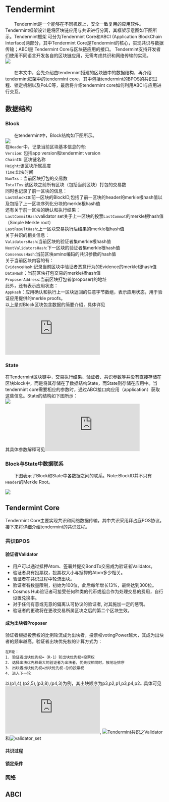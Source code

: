 # Tendermint  

　　Tendermint是一个能够在不同机器上，安全一致复用的应用软件。Tendermint框架设计是将区块链应用与共识进行分离，其框架示意图如下图所示。Tendermint框架
可分为Tendermint Core和ABCI (Application BlockChain Interface)两部分，其中Tendermint Core是Tendermint的核心，实现共识与数据传输；ABCI是
Tendermint Core与区块链应用的接口。 Tendermint支持开发者们使用不同语言开发各自的区块链应用，无需考虑共识和网络传输的实现。  
![](https://github.com/ChenypZJU/seminar/blob/master/7.cross-chain-cosmos-tendermint/notes/pictures/tendermint%E6%A1%86%E6%9E%B6.jpg=300*300)　　

　　在本文中，会先介绍由tendermint搭建的区块链中的数据结构，再介绍tendermint框架中的tendermint core，其中包括tendermint的BPOS的共识过程、锁定机制以及PoLC等，最后将介绍tendermint core如何利用ABCI与应用进行交互。
 ## 数据结构  
 ### Block  
 
 　　在tendermint中，Block结构如下图所示。  
   ![](https://github.com/ChenypZJU/seminar/blob/master/7.cross-chain-cosmos-tendermint/notes/pictures/block.jpg)  
   在`Header`中，记录当前区块基本信息的有:  
   `Version`: 包括app version和tendermint version  
   `ChainID`: 区块链名称  
   `Height`:该区块所属高度  
   `Time`:出块时间  
   `NumTxs`：当前区块打包的交易数  
   `TotalTxs`:该区块之前所有区块（包括当前区块）打包的交易数  
   同时也记录了前一区块的信息：  
   `LastBlockID`:前一区块的BlockID,包括了前一区块的header的merkle根hash值以及包括了上一区块序列化分块的merkle根hash值  
   还有关于前一区块的确认和执行结果：  
   `LastCommitHash`:validator set关于上一区块的投票`LastCommot`的merkle根hash值（Simple Merkle root）  
   `LastResultHash`:上一区块交易执行后结果的merkle根hash值  
   关于共识的相关信息：  
   `ValidatorsHash`:当前区块的验证者集merkle根hash值  
   `NextValidatorsHash`:下一区块的验证者集merkle根hash值  
   `ConsensusHash`:当前区块amino编码的共识参数的hash值  
   关于当前区块内容的有：  
   `EvidenceHash`:记录当前区块中验证者恶意行为的Evidence的merkle根hash值  
   `DataHash`：当前区块打包交易的merkle根hash值  
   `ProposerAddress`:当前区块打包者(proposer)的地址  
   此外，还有表示应用状态：  
   `AppHash`：应用确认和执行上一区块返回的任意字节数组，表示应用状态，用于验证应用提供的merkle proofs。  
   以上是对Block区块包含数据的简要介绍，具体详见![tendermint:block](https://github.com/tendermint/tendermint/blob/master/docs/spec/blockchain/blockchain.md)  
   ### State  
   在Tendermint区块链中，交易执行结果、验证者、共识参数等并没有直接存储在区块block中，而是将其存储在了数据结构State，而State则存储在应用中。当tendermint core需要相应的参数时，通过ABCI接口向应用（application）获取这些信息。State的结构如下图所示：  
   ![](https://github.com/ChenypZJU/seminar/blob/master/7.cross-chain-cosmos-tendermint/notes/pictures/state.jpg)  
   其具体参数解释可见![tendermint:state](https://github.com/tendermint/tendermint/blob/master/docs/spec/blockchain/state.md)  
   ### Block与State中数据联系  
   　　下图表示了Block和State中各数据之间的联系。Note:BlockID并不只有`Header`的Merkle Root。  
       
       
   ![](https://github.com/ChenypZJU/seminar/blob/master/7.cross-chain-cosmos-tendermint/notes/pictures/%E5%8C%BA%E5%9D%97%E6%95%B0%E6%8D%AE%E5%AD%98%E5%82%A8%E7%A4%BA%E6%84%8F%E5%9B%BE.jpg)
   
 ## Tendermint Core  
 Tendermint Core主要实现共识和网络数据传输，其中共识采用拜占庭POS协议。接下来将详细介绍tendermint的共识过程。  
 ### 共识BPOS  
 #### 验证者Validator  
 * 用户可以通过抵押Atom、签署并提交BondTx交易成为验证者Validator。  
 * 验证者具有投票权，投票权大小与抵押的Atom多少相关。  
 * 验证者在共识过程中轮流出块。  
 * 验证者有数量限制，初始为100位，此后每年增长13%，最终达到300位。  
 * Cosmos Hub验证者可接受任何种类的代币或组合作为处理交易的费用，自行设置兑换率。  
 * 对于任何有意或无意的偏离认可协议的验证者, 对其施加一定的惩罚。  
 * 验证者的更改将在更改交易所属区块之后的第二个区块生效。

 #### 成为出块者Proposer  
 验证者根据投票权的比例轮流成为出块者，投票权votingPower越大，其成为出块者的频率越高。验证者出块优先权的计算方式为： 
 ```  
 在R轮：  
 1. 验证者出块优先权=（R-1）轮出块优先权+投票权  
 2. 选择出块优先权最大的验证者为出块者，优先权相同时，按地址排序  
 3. 出块者出块优先权=出块优先权-总的投票权  
 4. 进入下一轮  
 ```  
 以(p1,4),(p2,5),(p3,8),(p4,3)为例，其出块顺序为p3,p2,p1,p3,p4,p2...具体可见![proposer-selection-procedure-in-tendermint](https://github.com/tendermint/tendermint/blob/master/docs/spec/reactors/consensus/proposer-selection.md#proposer-selection-procedure-in-tendermint), ![Tendermint共识之Validator](https://blog.csdn.net/csds319/article/details/81137878)和![validator_set](https://github.com/tendermint/tendermint/blob/develop/types/validator_set.go)  
 
 #### 共识过程  
 
 #### 锁定条件
 
 ### 网络  
 
 ## ABCI
